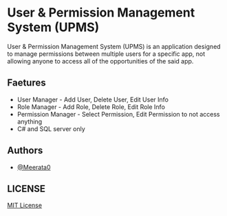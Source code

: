 # User & Permission Management System (UPMS)

User & Permission Management System (UPMS) is an application designed to manage permissions between multiple users for a specific app, not allowing anyone to access all of the opportunities of the said app.

## Faetures

- User Manager - Add User, Delete User, Edit User Info
- Role Manager - Add Role, Delete Role, Edit Role Info
- Permission Manager - Select Permission, Edit Permission to not access anything
- C# and SQL server only

## Authors

- [@Meerata0](https://github.com/z3ja)

## LICENSE

[MIT License](LICENSE)
